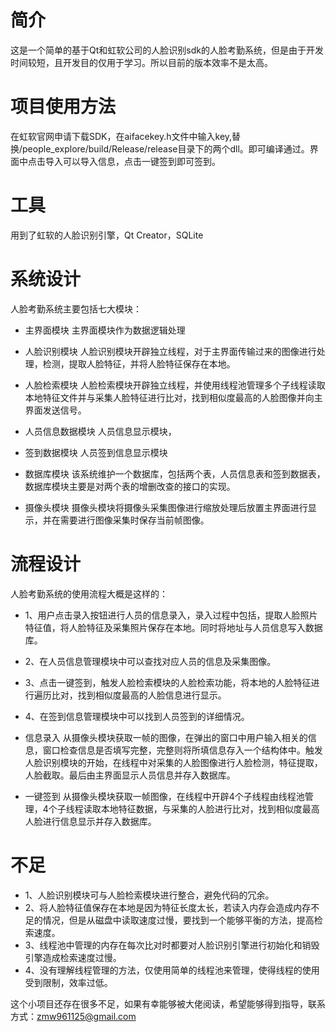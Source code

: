 # 简介
这是一个简单的基于Qt和虹软公司的人脸识别sdk的人脸考勤系统，但是由于开发时间较短，且开发目的仅用于学习。所以目前的版本效率不是太高。

# 项目使用方法
在虹软官网申请下载SDK，在aifacekey.h文件中输入key,替换/people_explore/build/Release/release目录下的两个dll。即可编译通过。界面中点击导入可以导入信息，点击一键签到即可签到。

# 工具
用到了虹软的人脸识别引擎，Qt Creator，SQLite

# 系统设计
人脸考勤系统主要包括七大模块：

- 主界面模块
主界面模块作为数据逻辑处理

- 人脸识别模块
人脸识别模块开辟独立线程，对于主界面传输过来的图像进行处理，检测，提取人脸特征，并将人脸特征保存在本地。

- 人脸检索模块
人脸检索模块开辟独立线程，并使用线程池管理多个子线程读取本地特征文件并与采集人脸特征进行比对，找到相似度最高的人脸图像并向主界面发送信号。

- 人员信息数据模块
人员信息显示模块，

- 签到数据模块
人员签到信息显示模块

- 数据库模块
该系统维护一个数据库，包括两个表，人员信息表和签到数据表，数据库模块主要是对两个表的增删改查的接口的实现。

- 摄像头模块
摄像头模块将摄像头采集图像进行缩放处理后放置主界面进行显示，并在需要进行图像采集时保存当前帧图像。

# 流程设计
人脸考勤系统的使用流程大概是这样的：

- 1、用户点击录入按钮进行人员的信息录入，录入过程中包括，提取人脸照片特征值，将人脸特征及采集照片保存在本地。同时将地址与人员信息写入数据库。
- 2、在人员信息管理模块中可以查找对应人员的信息及采集图像。
- 3、点击一键签到，触发人脸检索模块的人脸检索功能，将本地的人脸特征进行遍历比对，找到相似度最高的人脸信息进行显示。
- 4、在签到信息管理模块中可以找到人员签到的详细情况。
- 信息录入
从摄像头模块获取一帧的图像，在弹出的窗口中用户输入相关的信息，窗口检查信息是否填写完整，完整则将所填信息存入一个结构体中。触发人脸识别模块的开始，在线程中对采集的人脸图像进行人脸检测，特征提取，人脸截取。最后由主界面显示人员信息并存入数据库。

- 一键签到
从摄像头模块获取一帧图像，在线程中开辟4个子线程由线程池管理，4个子线程读取本地特征数据，与采集的人脸进行比对，找到相似度最高人脸进行信息显示并存入数据库。

# 不足
- 1、人脸识别模块可与人脸检索模块进行整合，避免代码的冗余。
- 2、将人脸特征值保存在本地是因为特征长度太长，若读入内存会造成内存不足的情况，但是从磁盘中读取速度过慢，要找到一个能够平衡的方法，提高检索速度。
- 3、线程池中管理的内存在每次比对时都要对人脸识别引擎进行初始化和销毁引擎造成检索速度过慢。
- 4、没有理解线程管理的方法，仅使用简单的线程池来管理，使得线程的使用受到限制，效率过低。

这个小项目还存在很多不足，如果有幸能够被大佬阅读，希望能够得到指导，联系方式：zmw961125@gmail.com